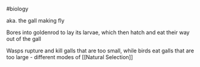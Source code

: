 #biology 

aka. the gall making fly

Bores into goldenrod to lay its larvae, which then hatch and eat their way out of the gall

Wasps rupture and kill galls that are too small, while birds eat galls that are too large - different modes of [[Natural Selection]]
